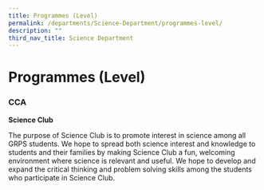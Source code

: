 ```yaml
---
title: Programmes (Level)
permalink: /departments/Science-Department/programmes-level/
description: ""
third_nav_title: Science Department
---
```

# Programmes (Level)

### CCA

**Science Club**

The purpose of Science Club is to promote interest in science among all GRPS students. We hope to spread both science interest and knowledge to students and their families by making Science Club a fun, welcoming environment where science is relevant and useful. We hope to develop and expand the critical thinking and problem solving skills among the students who participate in Science Club.